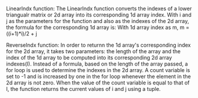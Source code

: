 LinearIndx function:
  The LinearIndx function converts the indexes of a lower triangualr matrix or 2d array into its corresponding 1d array index. With i and j as the parameters for the
   function and also as the indexes of the 2d array, the formula for the corresponding 1d array is:
   With 1d array index as m,
   m = ((i+1)*i)/2 + j
   
ReverseIndx function:
  In order to returnn the 1d array's corresponding index for the 2d array, it takes two parameters: the length of the array and the index of the 1d array to be computed
  into its corresponding 2d array indexes(I). Instead of a formula, based on the length of the array passed, a for loop is used to determine the indexes in the 2d array.
  A count variable is set to -1 and is increased by one in the for loop whenever the element in the 2d array is not zero. When the value of the count variable is equal
  to that of I, the function returns the current values of i and j using a tuple.
